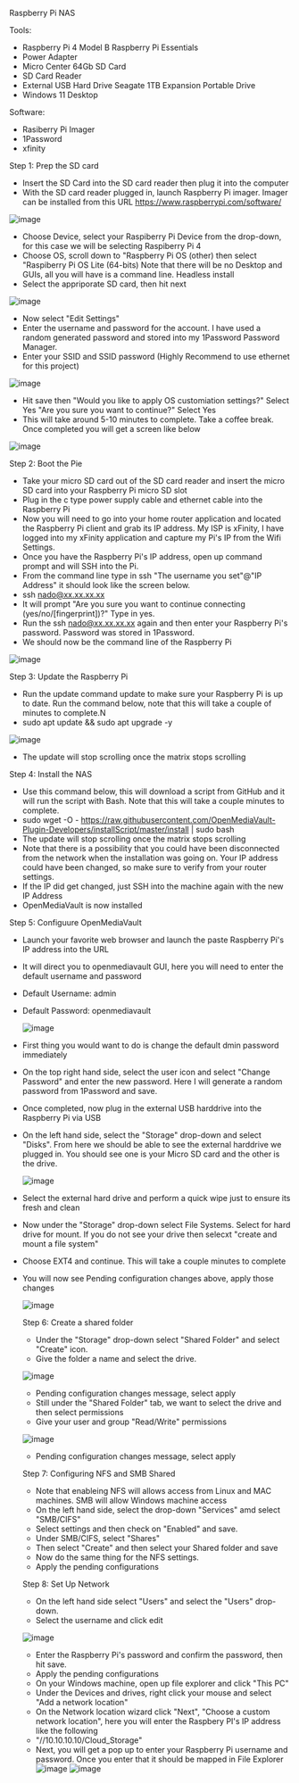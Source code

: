 Raspberry Pi NAS

Tools:
- Raspberry Pi 4 Model B
  Raspberry Pi Essentials
- Power Adapter
- Micro Center 64Gb SD Card 
- SD Card Reader
- External USB Hard Drive Seagate 1TB Expansion Portable Drive
- Windows 11 Desktop

Software:
- Rasiberry Pi Imager
- 1Password
- xfinity

Step 1: Prep the SD card
- Insert the SD Card into the SD card reader then plug it into the computer
- With the SD card reader plugged in, launch Raspberry Pi imager. Imager can be installed from this URL https://www.raspberrypi.com/software/
  
 ![image](https://github.com/user-attachments/assets/4ff3aa15-d3d1-40c5-b37d-fd65b563a079)

- Choose Device, select your Raspiberry Pi Device from the drop-down, for this case we will be selecting Raspiberry Pi 4
- Choose OS, scroll down to "Raspberry Pi OS (other) then select "Raspiberry Pi OS Lite (64-bits) Note that there will be no Desktop and GUIs, all you will have is a command line. Headless install
- Select the appriporate SD card, then hit next
  
 ![image](https://github.com/user-attachments/assets/0fa742c8-8a38-4dc7-8371-34e2cd675105)

- Now select "Edit Settings"
- Enter the username and password for the account. I have used a random generated password and stored into my 1Password Password Manager.
- Enter your SSID and SSID password (Highly Recommend to use ethernet for this project)
  
 ![image](https://github.com/user-attachments/assets/61050d4e-7cf0-49b3-a096-ab202663e3ce)
  
- Hit save then "Would you like to apply OS customiation settings?" Select Yes "Are you sure you want to continue?" Select Yes
- This will take around 5-10 minutes to complete. Take a coffee break. Once completed you will get a screen like below
  
 ![image](https://github.com/user-attachments/assets/714338ea-f5f5-445e-8546-ebb8df94b462)
  
Step 2: Boot the Pie
- Take your micro SD card out of the SD card reader and insert the micro SD card into your Raspberry Pi micro SD slot
- Plug in the c type power supply cable and ethernet cable into the Raspberry Pi
- Now you will need to go into your home router application and located the Raspberry Pi client and grab its IP address. My ISP is xFinity, I have logged into my xFinity application and capture my Pi's IP from the Wifi Settings.
- Once you have the Raspberry Pi's IP address, open up command prompt and will SSH into the Pi.
- From the command line type in ssh "The username you set"@"IP Address" it should look like the screen below.
- ssh nado@xx.xx.xx.xx
- It will prompt "Are you sure you want to continue connecting (yes/no/[fingerprint])?" Type in yes.
- Run the ssh nado@xx.xx.xx.xx again and then enter your Raspberry Pi's password. Password was stored in 1Password.
- We should now be the command line of the Raspberry Pi
  
![image](https://github.com/user-attachments/assets/d36c3f7e-75f1-40f3-883a-ea0d83110d00)

Step 3: Update the Raspberry Pi
- Run the update command update to make sure your Raspberry Pi is up to date. Run the command below, note that this will take a couple of minutes to complete.N
- sudo apt update && sudo apt upgrade -y
  
 ![image](https://github.com/user-attachments/assets/3f5fd125-d6d0-4b2a-8631-c67900cfef04)

- The update will stop scrolling once the matrix stops scrolling

Step 4: Install the NAS
- Use this command below, this will download a script from GitHub and it will run the script with Bash. Note that this will take a couple minutes to complete. 
- sudo wget -O - https://raw.githubusercontent.com/OpenMediaVault-Plugin-Developers/installScript/master/install | sudo bash
- The update will stop scrolling once the matrix stops scrolling
- Note that there is a possibility that you could have been disconnected from the network when the installation was going on. Your IP address could have been changed, so make sure to verify from your router settings.
- If the IP did get changed, just SSH into the machine again with the new IP Address
- OpenMediaVault is now installed

Step 5: Configuure OpenMediaVault
- Launch your favorite web browser and launch the paste Raspberry Pi's IP address into the URL
- It will direct you to openmediavault GUI, here you will need to enter the default username and password
- Default Username: admin
- Default Password: openmediavault

  ![image](https://github.com/user-attachments/assets/3578e7c0-cde3-4bd0-bb68-aa8176088389)
  
- First thing you would want to do is change the default dmin password immediately
- On the top right hand side, select the user icon and select "Change Password" and enter the new password. Here I will generate a random password from 1Password and save.
- Once completed, now plug in the external USB harddrive into the Raspberry Pi via USB
- On the left hand side, select the "Storage" drop-down and select "Disks". From here we should be able to see the external harddrive we plugged in. You should see one is your Micro SD card and the other is the drive.
  
  ![image](https://github.com/user-attachments/assets/d75bd23d-04d8-4157-996e-580662ab2697)

- Select the external hard drive and perform a quick wipe just to ensure its fresh and clean
- Now under the "Storage" drop-down select File Systems. Select for hard drive for mount. If you do not see your drive then selecxt "create and mount a file system"
- Choose EXT4 and continue. This will take a couple minutes to complete
- You will now see Pending configuration changes above, apply those changes
  
  ![image](https://github.com/user-attachments/assets/32d583cb-fbc5-481e-b617-c8eb9ee57b26)

  Step 6: Create a shared folder
  - Under the "Storage" drop-down select "Shared Folder" and select "Create" icon.
  - Give the folder a name and select the drive.
 
  ![image](https://github.com/user-attachments/assets/e7b5f3dd-35fa-42dd-8769-6860879c7cd3)

  - Pending configuration changes message, select apply
  - Still under the "Shared Folder" tab, we want to select the drive and then select permissions
  - Give your user and group "Read/Write" permissions
  
  ![image](https://github.com/user-attachments/assets/a6100181-b699-4072-b3d4-87cf1e3b8ef0)

   - Pending configuration changes message, select apply
 
  Step 7: Configuring NFS and SMB Shared
  - Note that enableing NFS will allows access from Linux and MAC machines. SMB will allow Windows machine access
  - On the left hand side, select the drop-down "Services" amd select "SMB/CIFS"
  - Select settings and then check on "Enabled" and save.
  - Under SMB/CIFS, select "Shares"
  - Then select "Create" and then select your Shared folder and save
  - Now do the same thing for the NFS settings.
  - Apply the pending configurations
 
  Step 8: Set Up Network
  - On the left hand side select "Users" and select the "Users" drop-down.
  - Select the username and click edit

  ![image](https://github.com/user-attachments/assets/406694e2-9c63-4a64-9787-133a2d57d1bc)

  - Enter the Raspberry Pi's password and confirm the password, then hit save.
  - Apply the pending configurations
  - On your Windows machine, open up file explorer and click "This PC"
  - Under the Devices and drives, right click your mouse and select "Add a network location"
  - On the Network location wizard click "Next", "Choose a custom network location", here you will enter the Raspbery PI's IP address like the following
  - "//10.10.10.10/Cloud_Storage"
  - Next, you will get a pop up to enter your Raspberry Pi username and password. Once you enter that it should be mapped in File Explorer
    ![image](https://github.com/user-attachments/assets/6c364b56-b5a7-4817-9437-8ba70e6dcf21)
    ![image](https://github.com/user-attachments/assets/1ea6ba9c-9122-4a04-ad4f-55bfcccc97f2)


    


